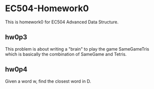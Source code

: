# EC504-Homework0
This is homework0 for EC504 Advanced Data Structure.

## hw0p3
This problem is about writing a "brain" to play the game SameGameTris which is basically the combination of SameGame and Tetris.

## hw0p4
Given a word w, find the closest word in D.
